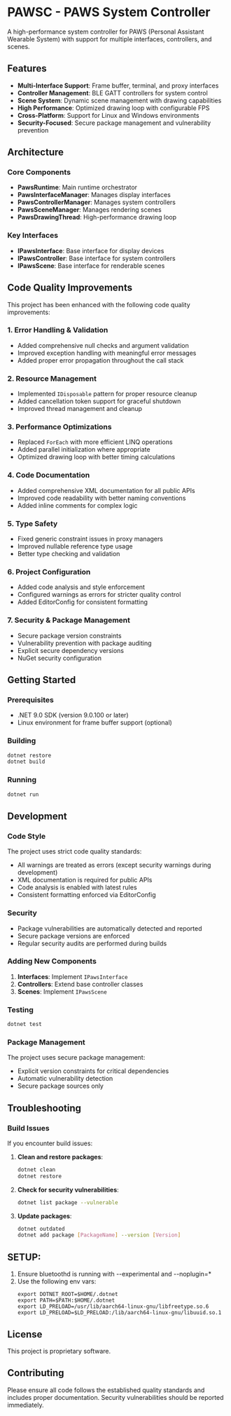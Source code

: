 # PAWSC - PAWS System Controller

A high-performance system controller for PAWS (Personal Assistant Wearable System) with support for multiple interfaces, controllers, and scenes.

## Features

- **Multi-Interface Support**: Frame buffer, terminal, and proxy interfaces
- **Controller Management**: BLE GATT controllers for system control
- **Scene System**: Dynamic scene management with drawing capabilities
- **High Performance**: Optimized drawing loop with configurable FPS
- **Cross-Platform**: Support for Linux and Windows environments
- **Security-Focused**: Secure package management and vulnerability prevention

## Architecture

### Core Components

- **PawsRuntime**: Main runtime orchestrator
- **PawsInterfaceManager**: Manages display interfaces
- **PawsControllerManager**: Manages system controllers
- **PawsSceneManager**: Manages rendering scenes
- **PawsDrawingThread**: High-performance drawing loop

### Key Interfaces

- **IPawsInterface**: Base interface for display devices
- **IPawsController**: Base interface for system controllers
- **IPawsScene**: Base interface for renderable scenes

## Code Quality Improvements

This project has been enhanced with the following code quality improvements:

### 1. **Error Handling & Validation**
- Added comprehensive null checks and argument validation
- Improved exception handling with meaningful error messages
- Added proper error propagation throughout the call stack

### 2. **Resource Management**
- Implemented `IDisposable` pattern for proper resource cleanup
- Added cancellation token support for graceful shutdown
- Improved thread management and cleanup

### 3. **Performance Optimizations**
- Replaced `ForEach` with more efficient LINQ operations
- Added parallel initialization where appropriate
- Optimized drawing loop with better timing calculations

### 4. **Code Documentation**
- Added comprehensive XML documentation for all public APIs
- Improved code readability with better naming conventions
- Added inline comments for complex logic

### 5. **Type Safety**
- Fixed generic constraint issues in proxy managers
- Improved nullable reference type usage
- Better type checking and validation

### 6. **Project Configuration**
- Added code analysis and style enforcement
- Configured warnings as errors for stricter quality control
- Added EditorConfig for consistent formatting

### 7. **Security & Package Management**
- Secure package version constraints
- Vulnerability prevention with package auditing
- Explicit secure dependency versions
- NuGet security configuration

## Getting Started

### Prerequisites

- .NET 9.0 SDK (version 9.0.100 or later)
- Linux environment for frame buffer support (optional)

### Building

```bash
dotnet restore
dotnet build
```

### Running

```bash
dotnet run
```

## Development

### Code Style

The project uses strict code quality standards:
- All warnings are treated as errors (except security warnings during development)
- XML documentation is required for public APIs
- Code analysis is enabled with latest rules
- Consistent formatting enforced via EditorConfig

### Security

- Package vulnerabilities are automatically detected and reported
- Secure package versions are enforced
- Regular security audits are performed during builds

### Adding New Components

1. **Interfaces**: Implement `IPawsInterface`
2. **Controllers**: Extend base controller classes
3. **Scenes**: Implement `IPawsScene`

### Testing

```bash
dotnet test
```

### Package Management

The project uses secure package management:
- Explicit version constraints for critical dependencies
- Automatic vulnerability detection
- Secure package sources only

## Troubleshooting

### Build Issues

If you encounter build issues:

1. **Clean and restore packages**:
   ```bash
   dotnet clean
   dotnet restore
   ```

2. **Check for security vulnerabilities**:
   ```bash
   dotnet list package --vulnerable
   ```

3. **Update packages**:
   ```bash
   dotnet outdated
   dotnet add package [PackageName] --version [Version]
   ```

## SETUP:
1) Ensure bluetoothd is running with --experimental and --noplugin=*
2) Use the following env vars:
   ```bash:
   export DOTNET_ROOT=$HOME/.dotnet
   export PATH=$PATH:$HOME/.dotnet
   export LD_PRELOAD=/usr/lib/aarch64-linux-gnu/libfreetype.so.6
   export LD_PRELOAD=$LD_PRELOAD:/lib/aarch64-linux-gnu/libuuid.so.1
   ```

## License

This project is proprietary software.

## Contributing

Please ensure all code follows the established quality standards and includes proper documentation. Security vulnerabilities should be reported immediately. 
